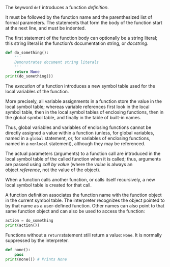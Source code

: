 The keyword ``def`` introduces a function _definition_. 

It must be followed by the function name and the parenthesized list of formal parameters. 
The statements that form the body of the function start at the next line, and must be indented.

The first statement of the function body can optionally be a string literal; this string literal is the function’s documentation string, or _docstring_.

```python
def do_something():
	'''
	Demonstrates document string literals
	'''
	return None
print(do_something())
```

The _execution_ of a function introduces a new symbol table used for the local variables of the function. 

More precisely, all variable assignments in a function store the value in the local symbol table; whereas variable references first look in the local symbol table, then in the local symbol tables of enclosing functions, then in the global symbol table, and finally in the table of built-in names. 

Thus, global variables and variables of enclosing functions cannot be directly assigned a value within a function (unless, for global variables, named in a `global` statement, or, for variables of enclosing functions, named in a `nonlocal` statement), although they may be referenced.

The actual parameters (arguments) to a function call are introduced in the local symbol table of the called function when it is called; thus, arguments are passed using _call by value_ (where the _value_ is always an object _reference_, not the value of the object).

When a function calls another function, or calls itself recursively, a new local symbol table is created for that call.

A function definition associates the function name with the function object in the current symbol table. 
The interpreter recognizes the object pointed to by that name as a user-defined function. 
Other names can also point to that same function object and can also be used to access the function:

```python
action = do_something
print(action())
```

Functions without a ``return``statement still return a value: ``None``. It is normally suppressed by the interpreter. 

```python
def none():
	pass
print(none()) # Prints None
```

